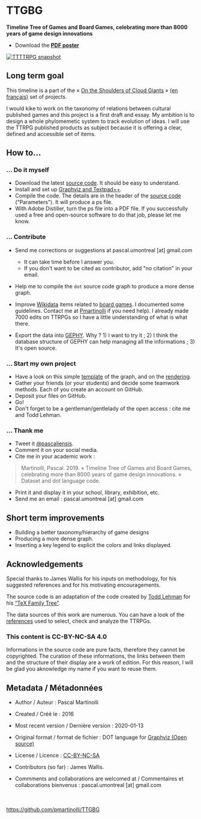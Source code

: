 # TTGBG
**Timeline Tree of Games and Board Games, celebrating more than 8000 years of game design innovations**

* Download the **[PDF poster](https://github.com/pmartinolli/TTGBG/blob/master/files/ttgbg.pdf)**

[![TTTTRPG snapshot](https://github.com/pmartinolli/TTTTRPG/blob/master/files/ttgbg-snapshot.png)](https://github.com/pmartinolli/TTTTRPG/blob/master/files/ttgbg.pdf)

## Long term goal

This timeline is a part of the « [On the Shoulders of Cloud Giants](http://zotrpg.blogspot.com/search/label/on%20the%20shoulders%20of%20dwarves) » [(en français)](https://jdr.hypotheses.org/category/sur-epaules-geants-nuages) set of projects. 

I would kike to work on the taxonomy of relations between cultural published games and this project is a first draft and essay. My ambition is to design a whole phylomemetic system to track evolution of ideas. I will use the TTRPG published products as subject because it is offering a clear, defined and accessible set of items.

## How to... 

### ... Do it myself 

* Download the latest [source code](https://github.com/pmartinolli/TTTTRPG/blob/master/files/ttgbg.gv). It should be easy to understand.
* Install and set up [Graphviz and Textpad++](http://zotrpg.blogspot.com/2016/05/creating-graph-for-od.html).
* Compile the code. The details are in the header of the [source code](https://github.com/pmartinolli/TTTTRPG/blob/master/files/ttgbg.gv) ("Parameters"). It will produce a ps file.
* With Adobe Distiller, turn the ps file into a PDF file. If you successfully used a free and open-source software to do that job, please let me know. 

### ... Contribute

* Send me corrections or suggestions at pascal.umontreal [at] gmail.com 
  * It can take time before I answer you.
  * If you don't want to be cited as contributor, add "no citation" in your email.

* Help me to compile the `dot` source code graph to produce a more dense graph.

* Improve [Wikidata](https://www.wikidata.org) items related to [board games](https://www.wikidata.org/wiki/Wikidata:WikiProject_Board_Games). I documented some guidelines. Contact me at [Pmartinolli](https://www.wikidata.org/wiki/User:Pmartinolli) if you need help). I already made 7000 edits on TTRPGs so I have a little understanding of what is what there.
  
* Export the data into [GEPHY](https://gephi.org/). Why ? 1) I want to try it ; 2) I think the database structure of GEPHY can help managing all the informations ; 3) It's open source.

### ... Start my own project

* Have a look on this simple [template](https://github.com/pmartinolli/TTTTRPG/blob/master/files/template.gv) of the graph, and on the [rendering](https://github.com/pmartinolli/TTTTRPG/blob/master/files/template.png).
* Gather your friends (or your students) and decide some teamwork methods. Each of you create an account on GitHub. 
* Deposit your files on GitHub.
* Go!
* Don't forget to be a gentleman/gentlelady of the open access : cite me and Todd Lehman.

### ... Thank me

- Tweet it [@pascaliensis](https://twitter.com/Pascaliensis).
- Comment it on your social media.
- Cite me in your academic work : 
> Martinolli, Pascal. 2019. « Timeline Tree of Games and Board Games, celebrating more than 8000 years of game design innovations. » Dataset and dot language code.
- Print it and display it in your school, library, exhibition, etc.
- Send me an email : pascal.umontreal [at] gmail.com

## Short term improvements

- Building a better taxonomy/hierarchy of game designs
- Producing a more dense graph.
- Inserting a key legend to explicit the colors and links displayed.


## Acknowledgements 

Special thanks to James Wallis for his inputs on methodology, for his suggested references and for his motivating encouragements.

The source code is an adaptation of the code created by [Todd Lehman](https://tex.stackexchange.com/users/8499/todd-lehman) for his [“TeX Family Tree”](https://tex.stackexchange.com/questions/42594/tex-family-tree-with-timeline). 

The data sources of this work are numerous. You can have a look of the [references](https://github.com/pmartinolli/TTTTRPG/blob/master/files/ttgbg-sources.md) used to select, check and analyze the TTRPGs.



### This content is CC-BY-NC-SA 4.0 

Informations in the source code are pure facts, therefore they cannot be copyrighted. The curation of these informations, the links between them and the structure of their display are a work of edition. For this reason, I will be glad you aknowledge my name if you want to reuse them.


## Metadata / Métadonnées

* Author / Auteur : Pascal Martinolli

* Created / Créé le : 2016

* Most recent version / Dernière version : 2020-01-13

* Original format / format de fichier : DOT language for [Graphviz (Open source)](https://www.graphviz.org/)

* License / Licence : [CC-BY-NC-SA](https://creativecommons.org/licenses/by-nc-sa/4.0/)

* Contributors (so far) : James Wallis.

* Commments and collaborations are welcomed at / Commentaires et collaborations bienvenus : pascal.umontreal [at] gmail.com



\
\
https://github.com/pmartinolli/TTGBG 
